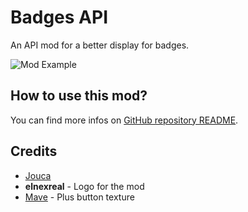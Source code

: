 # Badges API

An API mod for a better display for badges.

![Mod Example](jouca.badgesapi/screen.png&scale:0.8)

## How to use this mod?

You can find more infos on [GitHub repository README](https://github.com/Jouca/BadgesAPI).

## Credits
* [Jouca](https://twitter.com/JoucaJouca)
* **elnexreal** - Logo for the mod
* [Mave](https://x.com/gmdpeter) - Plus button texture